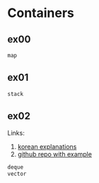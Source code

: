 # Containers

## ex00

```c++
map
```

## ex01

```c++
stack
```

## ex02

Links:

1. [korean explanations](https://ebang.tistory.com/104)
1. [github repo with example](https://github.com/decidedlyso/merge-insertion-sort)

```c++
deque
vector
```
